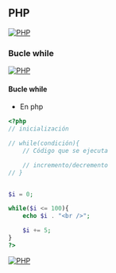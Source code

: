 ## PHP
[![PHP](https://img.shields.io/badge/PHP-787CB5?style=for-the-badge&logo=php&logoColor=white&labelColor=101010)](https://github.com/Alberto-mt/PHP/blob/main/PHP/Apuntes/index.md)

### Bucle while
[![PHP](https://img.shields.io/badge/Bucle_while-44c04c?style=for-the-badge&logo=php&logoColor=white&labelColor=101010)](https://github.com/Alberto-mt/PHP/blob/main/PHP/Apuntes/categories/Bucle_while.md)

#### Bucle while
- En php
```php
<?php
// inicialización

// while(condición){
	// Código que se ejecuta

 	// incremento/decremento
// }


$i = 0;

while($i <= 100){
	echo $i . "<br />";

	$i += 5;
}
?>
```

[![PHP](https://img.shields.io/badge/Bucle_while-44c04c?style=for-the-badge&label=&#9650;&logoColor=white&labelColor=101010)](https://github.com/Alberto-mt/PHP/blob/main/PHP/Apuntes/categories/Bucle_while.md)
